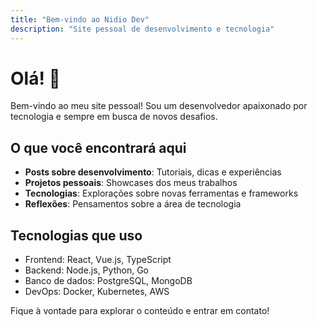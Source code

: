 ```yaml
---
title: "Bem-vindo ao Nidio Dev"
description: "Site pessoal de desenvolvimento e tecnologia"
---
```


# Olá! 👋

Bem-vindo ao meu site pessoal! Sou um desenvolvedor apaixonado por tecnologia e sempre em busca de novos desafios.

## O que você encontrará aqui

- **Posts sobre desenvolvimento**: Tutoriais, dicas e experiências
- **Projetos pessoais**: Showcases dos meus trabalhos
- **Tecnologias**: Explorações sobre novas ferramentas e frameworks
- **Reflexões**: Pensamentos sobre a área de tecnologia

## Tecnologias que uso

- Frontend: React, Vue.js, TypeScript
- Backend: Node.js, Python, Go
- Banco de dados: PostgreSQL, MongoDB
- DevOps: Docker, Kubernetes, AWS

Fique à vontade para explorar o conteúdo e entrar em contato!